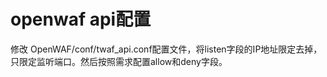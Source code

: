 # openwaf api配置

修改 OpenWAF/conf/twaf_api.conf配置文件，将listen字段的IP地址限定去掉，只限定监听端口。然后按照需求配置allow和deny字段。
